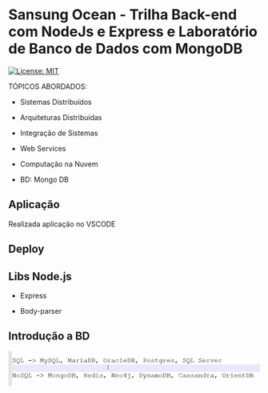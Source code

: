 # Sansung Ocean - Trilha Back-end com NodeJs e Express e Laboratório de Banco de Dados com MongoDB

[![License: MIT](https://img.shields.io/badge/License-MIT-blue.svg)](https://opensource.org/licenses/MIT)

TÓPICOS ABORDADOS:

- Sistemas Distribuídos

- Arquiteturas Distribuídas

- Integração de Sistemas

- Web Services

- Computação na Nuvem

- BD: Mongo DB

## Aplicação 

Realizada aplicação no VSCODE 

## Deploy



## Libs Node.js

- Express

- Body-parser

## Introdução a BD 

![introdução a BD ](https://github.com/Fabicaneyu/Ocean_Backend_MongoDB_23_09_2020/blob/master/dbs/dbs.PNG)

